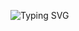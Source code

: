 ![Typing SVG](https://readme-typing-svg.demolab.com/?font=Cascadia+Code&weight=500&size=25&duration=4000&pause=300&color=F7AAE6FF&center=true&vCenter=true&multiline=true&repeat=false&random=false&width=850&height=300&lines=Welcome,+wanderer.;I%27m+Lulu+%E2%80%94+terminal+phantom+in+training.;Breaking+things+to+learn+how+they+tick.)
